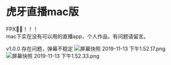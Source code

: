 # 虎牙直播mac版
FPX🐂🍺！！！  
mac下实在没有可以用的直播app，个人作品，有问题请留言。

v1.0.0
存在问题，弹幕不稳定
![屏幕快照 2019-11-13 下午1.52.17.png](https://i.loli.net/2019/11/13/soYU31KPI8lVOxQ.png)  
![屏幕快照 2019-11-13 下午1.52.33.png](https://i.loli.net/2019/11/13/iQP2Zlxwp7t5cHE.png)

